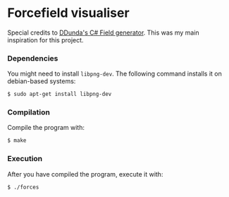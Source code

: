 # Forcefield visualiser

Special credits to [DDunda's C# Field generator](https://github.com/DDunda/Field-generator). This was my main inspiration for this project.

### Dependencies

You might need to install `libpng-dev`.
The following command installs it on debian-based systems:

```sh
$ sudo apt-get install libpng-dev
```

### Compilation

Compile the program with:

```sh
$ make
```

### Execution

After you have compiled the program, execute it with:

```sh
$ ./forces
```